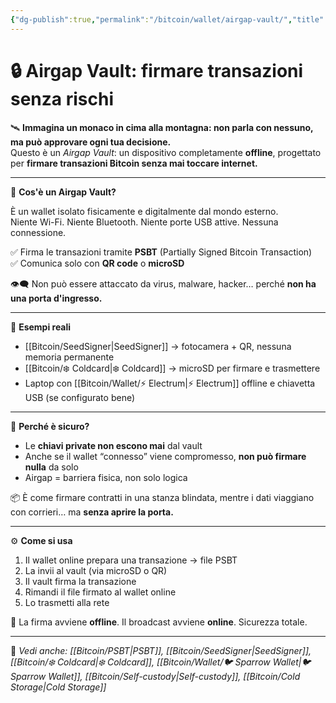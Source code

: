 ```yaml
---
{"dg-publish":true,"permalink":"/bitcoin/wallet/airgap-vault/","title":"🔒 Airgap Vault: firmare transazioni senza rischi","tags":["Bitcoin","Airgap","Sicurezza","PSBT","ColdStorage","SelfCustody"]}
---
```



# 🔒 Airgap Vault: firmare transazioni senza rischi

🛰️ **Immagina un monaco in cima alla montagna: non parla con nessuno, ma può approvare ogni tua decisione.**  
Questo è un *Airgap Vault*: un dispositivo completamente **offline**, progettato per **firmare transazioni Bitcoin senza mai toccare internet.**

---

📡 **Cos'è un Airgap Vault?**

È un wallet isolato fisicamente e digitalmente dal mondo esterno.  
Niente Wi-Fi. Niente Bluetooth. Niente porte USB attive. Nessuna connessione.

✅ Firma le transazioni tramite **PSBT** (Partially Signed Bitcoin Transaction)  
✅ Comunica solo con **QR code** o **microSD**

👁️‍🗨️ Non può essere attaccato da virus, malware, hacker… perché **non ha una porta d'ingresso.**

---

🧱 **Esempi reali**

- [[Bitcoin/SeedSigner\|SeedSigner]] → fotocamera + QR, nessuna memoria permanente  
- [[Bitcoin/❄️ Coldcard\|❄️ Coldcard]] → microSD per firmare e trasmettere  
- Laptop con [[Bitcoin/Wallet/⚡ Electrum\|⚡ Electrum]] offline e chiavetta USB (se configurato bene)

---

🔐 **Perché è sicuro?**

- Le **chiavi private non escono mai** dal vault  
- Anche se il wallet “connesso” viene compromesso, **non può firmare nulla** da solo  
- Airgap = barriera fisica, non solo logica

📦 È come firmare contratti in una stanza blindata, mentre i dati viaggiano con corrieri… ma **senza aprire la porta.**

---

⚙️ **Come si usa**

1. Il wallet online prepara una transazione → file PSBT  
2. La invii al vault (via microSD o QR)  
3. Il vault firma la transazione  
4. Rimandi il file firmato al wallet online  
5. Lo trasmetti alla rete

🧠 La firma avviene **offline**. Il broadcast avviene **online**. Sicurezza totale.

---

🔗 _Vedi anche: [[Bitcoin/PSBT\|PSBT]], [[Bitcoin/SeedSigner\|SeedSigner]], [[Bitcoin/❄️ Coldcard\|❄️ Coldcard]], [[Bitcoin/Wallet/🐦 Sparrow Wallet\|🐦 Sparrow Wallet]], [[Bitcoin/Self-custody\|Self-custody]], [[Bitcoin/Cold Storage\|Cold Storage]]_